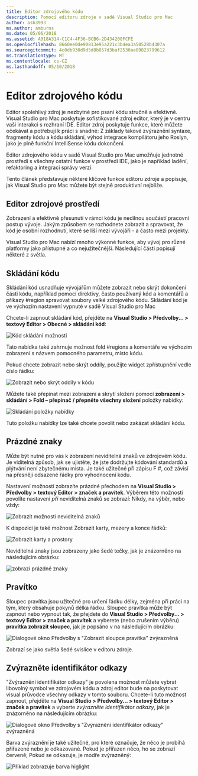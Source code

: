 ```yaml
---
title: Editor zdrojového kódu
description: Pomocí editoru zdroje v sadě Visual Studio pro Mac
author: asb3993
ms.author: amburns
ms.date: 05/06/2018
ms.assetid: A018A314-C1C4-4F36-BCB6-2D434208FCFE
ms.openlocfilehash: 8660ee0de90813e95a221c3b4ea3a50528b4307a
ms.sourcegitcommit: 4c0db930d9d5d8b857d3baf2530ae89823799612
ms.translationtype: MT
ms.contentlocale: cs-CZ
ms.lasthandoff: 05/10/2018
---
```

# <a name="source-editor"></a>Editor zdrojového kódu

Editor spolehlivý zdroj je nezbytné pro psaní kódu stručně a efektivně. Visual Studio pro Mac poskytuje sofistikované zdroj editor, který je v centru vaši interakci s rozhraní IDE. Editor zdroj poskytuje funkce, které můžete očekávat a potřebují k práci s snadné: Z základy takové zvýraznění syntaxe, fragmenty kódu a kódu skládání, výhod integrace kompilátoru jeho Roslyn, jako je plně funkční IntelliSense kódu dokončení.

Editor zdrojového kódu v sadě Visual Studio pro Mac umožňuje jednotné prostředí s všechny ostatní funkce v prostředí IDE, jako je například ladění, refaktoring a integraci správy verzí.

Tento článek představuje některé klíčové funkce editoru zdroje a popisuje, jak Visual Studio pro Mac můžete být stejně produktivní nejblíže.

## <a name="the-source-editor-experience"></a>Editor zdrojové prostředí

Zobrazení a efektivně přesunutí v rámci kódu je nedílnou součástí pracovní postup vývoje. Jakým způsobem se rozhodnete zobrazit a spravovat, že kód je osobní rozhodnutí, které se liší mezi vývojáři - a často mezi projekty.

Visual Studio pro Mac nabízí mnoho výkonné funkce, aby vývoj pro různé platformy jako přístupné a co nejužitečnější. Následující části popisují některé z světla.

## <a name="code-folding"></a>Skládání kódu

Skládání kód usnadňuje vývojářům můžete zobrazit nebo skrýt dokončení části kódu, například pomocí direktivy, často používaný kód a komentářů a příkazy #region spravovat soubory velké zdrojového kódu. Skládání kód je ve výchozím nastavení vypnuté v sadě Visual Studio pro Mac

Chcete-li zapnout skládání kód, přejděte na **Visual Studio > Předvolby... > textový Editor > Obecné > skládání kód**:

![Kód skládání možnosti](media/source-editor-image1.png)

Tato nabídka také zahrnuje možnost fold #regions a komentáře ve výchozím zobrazení s názvem pomocného parametru, místo kódu.

Pokud chcete zobrazit nebo skrýt oddíly, použijte widget zpřístupnění vedle číslo řádku:

 ![Zobrazit nebo skrýt oddíly v kódu](media/source-editor-image2.png)

Můžete také přepínat mezi zobrazení a skrytí složení pomocí **zobrazení > skládání > Fold – přepínač / přepněte všechny složení** položky nabídky:

 ![Skládání položky nabídky](media/source-editor-image19.png)

Tuto položku nabídky lze také chcete povolit nebo zakázat skládání kódu.

## <a name="white-space"></a>Prázdné znaky

Může být nutné pro vás k zobrazení neviditelná znaků ve zdrojovém kódu. Je viditelná způsob, jak se ujistěte, že jste dodržujte kódování standardů a plýtvání není zbytečnému místa. Je také užitečné při zápisu F #, což závisí na přesněji odsazené řádky pro vyhodnocení kódu.

Nastavení možností zobrazíte prázdné přechodem na **Visual Studio > Předvolby > textový Editor > značek a pravítek**. Výběrem této možnosti povolíte nastavení _při_ neviditelná znaků se zobrazí: Nikdy, na výběr, nebo vždy:

 ![Zobrazit možnosti neviditelná znaků](media/source-editor-image3.png)

K dispozici je také možnost Zobrazit karty, mezery a konce řádků:

 ![Zobrazit karty a prostory](media/source-editor-image4.png)

 Neviditelná znaky jsou zobrazeny jako šedé tečky, jak je znázorněno na následujícím obrázku:

 ![zobrazí prázdné znaky](media/source-editor-image22.png)

## <a name="ruler"></a>Pravítko

Sloupec pravítka jsou užitečné pro určení řádku délky, zejména při práci na tým, který obsahuje pokynů délka řádku. Sloupec pravítka může být zapnout nebo vypnout tak, že přejdete do **Visual Studio > Předvolby... > textový Editor > značek a pravítek** a vyberete (nebo zrušením výběru) **pravítka zobrazit sloupec**, jak je popsáno v na následujícím obrázku:

 ![Dialogové okno Předvolby s "Zobrazit sloupce pravítka" zvýrazněná](media/source-editor-image5.png)

 Zobrazí se jako světla šedé svislice v editoru zdroje.

## <a name="highlight-identifier-references"></a>Zvýrazněte identifikátor odkazy

"Zvýraznění identifikátor odkazy" je povolena možnost můžete vybrat libovolný symbol ve zdrojovém kódu a zdroj editor bude na poskytovat visual průvodce všechny odkazy v tomto souboru. Chcete-li tuto možnost zapnout, přejděte na **Visual Studio > Předvolby... > textový Editor > značek a pravítek** a vyberte _zvýrazněte identifikátor odkazy_, jak je znázorněno na následujícím obrázku:

![Dialogové okno Předvolby s "Zvýraznění identifikátor odkazy" zvýrazněná](media/source-editor-image6.png)

Barva zvýraznění je také užitečné, pro které označuje, že něco je probíhá přiřazené nebo je odkazované. Pokud je přiřazen něco, ho se zobrazí červeně; Pokud se odkazuje, je modře zvýrazněný:

![Příklad zobrazuje barva higlight](media/source-editor-image7.png)
